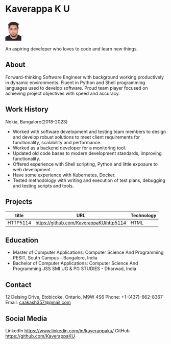 # Kaverappa K U

![alt text](profile-photo.jpg)

An aspiring developer who loves to code and learn new things.

## About

Forward-thinking Software Engineer with background working productively in dynamic environments. Fluent in Python and Shell programming languages used to develop software. Proud team player focused on achieving project objectives with speed and accuracy.

## Work History

Nokia, Bangalore(2018-2023)

- Worked with software development and testing team members to design and develop robust solutions to meet client requirements for functionality, scalability and performance.
- Worked as a backend developer for a monitoring tool.
- Updated old code bases to modern development standards, improving functionality.
- Offered experience with Shell scripting, Python and little exposure to web development.
- Have some experience with Kubernetes, Docker.
- Tested methodology with writing and execution of test plans, debugging and testing scripts and tools.

## Projects

| title    | URL                                     | Technology |
| -------- | --------------------------------------- | ---------- |
| HTTP5114 | https://github.com/KaverappaKU/http5114 | HTML       |

## Education

- Master of Computer Applications: Computer Science And Programming
  PESIT, South Campus - Bangalore, India
- Bachelor of Computer Applications: Computer Science And Programming
  JSS SMI UG & PG STUDIES - Dharwad, India

## Contact

12 Delsing Drive, Etobicoke, Ontario, M9W 4S6
Phone: +1-(437)-662-8367
Email: caakash357@gmail.com

## Social Media

LinkedIn https://www.linkedin.com/in/kaverappaku/
GitHub https://github.com/KaverappaKU

